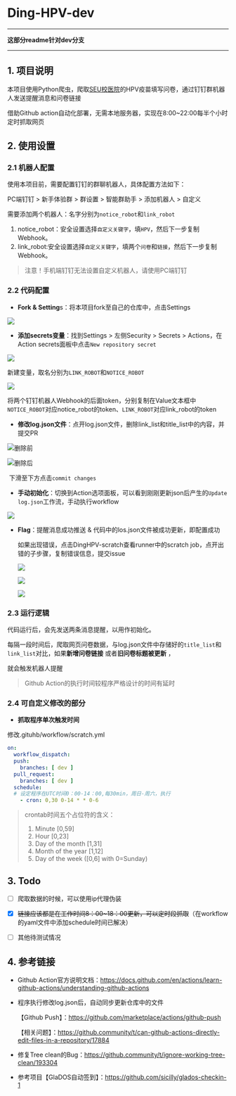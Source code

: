 # Ding-HPV-dev

---
**这部分readme针对dev分支**

---

## 1. 项目说明

本项目使用Python爬虫，爬取[SEU校医院](https://hospital.seu.edu.cn/)的HPV疫苗填写问卷，通过钉钉群机器人发送提醒消息和问卷链接

借助Github action自动化部署，无需本地服务器，实现在8:00~22:00每半个小时定时抓取网页

## 2. 使用设置

### 2.1 机器人配置

使用本项目前，需要配置钉钉的群聊机器人，具体配置方法如下：

PC端钉钉 > 新手体验群 > 群设置 > 智能群助手 > 添加机器人 > 自定义

需要添加两个机器人：名字分别为`notice_robot`和`link_robot`

1. notice_robot：安全设置选择`自定义关键字`，填`HPV`，然后下一步复制Webhook。
2. link_robot:安全设置选择`自定义关键字`，填两个`问卷`和`链接`，然后下一步复制Webhook。

> 注意！手机端钉钉无法设置自定义机器人，请使用PC端钉钉

### 2.2 代码配置

- **Fork & Setting**s：将本项目fork至自己的仓库中，点击Settings

![](doc/fork&setting.png)

- **添加secrets变量**：找到Settings > 左侧Security > Secrets > Actions，在Action secrets面板中点击`New repository secret`

![](doc/serects1.png)

​		新建变量，取名分别为`LINK_ROBOT`和`NOTICE_ROBOT`

![](doc/secrets.png)

将两个钉钉机器人Webhook的后面token，分别复制在Value文本框中`NOTICE_ROBOT`对应notice_robot的token、`LINK_ROBOT`对应link_robot的token

- **修改log.json文件**：点开log.json文件，删除link_list和title_list中的内容，并提交PR

![删除前](doc/json1.png)

![删除后](doc/json2.png)

​		下滑至下方点击`commit changes`

- **手动初始化**：切换到Action选项面板，可以看到刚刚更新json后产生的`Update log.json`工作流，手动执行workflow

![](doc/workflow.png)

- **Flag**：提醒消息成功推送 & 代码中的los.json文件被成功更新，即配置成功

  如果出现错误，点击DingHPV-scratch查看runner中的scratch job，点开出错的子步骤，复制错误信息，提交issue

  ![](doc/error1.png)

  ![](doc/error2.png)

  ![](doc/error3.png)

### 2.3 运行逻辑

代码运行后，会先发送两条消息提醒，以用作初始化。

每隔一段时间后，爬取网页问卷数据，与log.json文件中存储好的`title_list`和`link_list`对比，如果**新增问卷链接** 或者**旧问卷标题被更新** ，

就会触发机器人提醒

> Github Action的执行时间较程序严格设计的时间有延时

### 2.4 可自定义修改的部分

- **抓取程序单次触发时间**

修改.gituhb/workflow/scratch.yml

```yaml
on:
  workflow_dispatch:
  push:
    branches: [ dev ]
  pull_request:
    branches: [ dev ]
  schedule:
  # 设定程序在UTC时间0：00-14：00,每30min，周日-周六，执行
    - cron: 0,30 0-14 * * 0-6
```

> crontab时间五个占位符的含义：
>
> 1. Minute [0,59]
> 2. Hour [0,23]
> 3. Day of the month [1,31]
> 4. Month of the year [1,12]
> 5. Day of the week ([0,6] with 0=Sunday)

## 3. Todo

- [ ] 爬取数据的时候，可以使用ip代理伪装

- [x] ~~链接应该都是在工作时间8：00~18：00更新，可以定时段抓取~~（在workflow的yaml文件中添加schedule时间已解决）

- [ ] 其他待测试情况

## 4. 参考链接

- Github Action官方说明文档：https://docs.github.com/en/actions/learn-github-actions/understanding-github-actions

- 程序执行修改log.json后，自动同步更新仓库中的文件

  【Github Push】：https://github.com/marketplace/actions/github-push

  【相关问题】：https://github.community/t/can-github-actions-directly-edit-files-in-a-repository/17884

- 修复Tree clean的Bug：https://github.community/t/ignore-working-tree-clean/193304

- 参考项目【GlaDOS自动签到】：https://github.com/sicilly/glados-checkin-1

